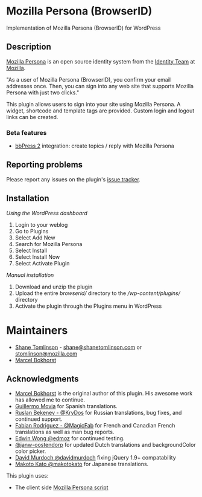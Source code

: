 # Mozilla Persona (BrowserID)

Implementation of Mozilla Persona (BrowserID) for WordPress

## Description

[Mozilla Persona](https://login.persona.org/ "Mozilla Persona") is an open source identity system from the [Identity Team](http://identity.mozilla.com/ "Identity Team") at [Mozilla](https://mozilla.org/ "Mozilla").

"As a user of Mozilla Persona (BrowserID), you confirm your email addresses once. Then, you can sign into any web site that supports Mozilla Persona with just two clicks."

This plugin allows users to sign into your site using Mozilla Persona. A widget, shortcode and template tags are provided. Custom login and logout links can be created.

### Beta features

* [bbPress 2](http://bbpress.org/ "bbPress") integration: create topics / reply with Mozilla Persona

## Reporting problems

Please report any issues on the plugin's [issue tracker](https://github.com/shane-tomlinson/browserid-wordpress/issues).

## Installation

*Using the WordPress dashboard*

1. Login to your weblog
1. Go to Plugins
1. Select Add New
1. Search for Mozilla Persona
1. Select Install
1. Select Install Now
1. Select Activate Plugin

*Manual installation*

1. Download and unzip the plugin
1. Upload the entire *browserid/* directory to the */wp-content/plugins/* directory
1. Activate the plugin through the Plugins menu in WordPress


# Maintainers
* [Shane Tomlinson](https://shanetomlinson.com) - shane@shanetomlinson.com or stomlinson@mozilla.com
* [Marcel Bokhorst](http://blog.bokhorst.biz)



## Acknowledgments
* [Marcel Bokhorst](http://blog.bokhorst.biz/) is the original author of this plugin. His awesome work has allowed me to continue.
* [Guillermo Movia](mailto://deimidis@mozilla-hispano.org) for Spanish translations.
* [Ruslan Bekenev - @KryDos](https://github.com/KryDos) for Russian translations, bug fixes, and continued support.
* [Fabian Rodriguez - @MagicFab](https://github.com/MagicFab) for French and Canadian French translations as well as man bug reports.
* [Edwin Wong @edmoz](http://www.edwinsf.com/blog/) for continued testing.
* [@janw-oostendorp](https://github.com/janw-oostendorp) for updated Dutch translations and backgroundColor color picker.
* [David Murdoch @davidmurdoch](https://github.com/davidmurdoch/) fixing jQuery 1.9+ compatability
* [Makoto Kato @makotokato](https://github.com/makotokato) for Japanese translations.

This plugin uses:

* The client side [Mozilla Persona script](https://login.persona.org/include.js "Mozilla Persona script")
